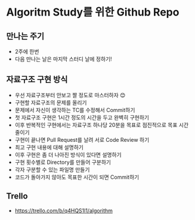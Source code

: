 # Algoritm Study를 위한 Github Repo
## 만나는 주기
- 2주에 한번
- 다음 만나는 날은 마지막 스터디 날에 정하기!
## 자료구조 구현 방식
- 우선 자료구조부터 안보고 짤 정도로 마스터하자 :blush:
- 구현할 자료구조의 문제를 올리기
- 문제에서 자신이 생각하는 TC를 수정해서 Commit하기
- 첫 자료구조 구현은 1시간 정도의 시간을 두고 완벽히 구현하기
- 이후 반복적인 구현에서는 자료구조 하나당 20분을 목표로 점진적으로 목표 시간 줄이기
- 구현이 끝나면 Pull Request를 날려 서로 Code Review 하기
- 최고 구현 내용에 대해 설명하기
- 이후 구현은 좀 더 나아진 방식이 있다면 설명하기
- 구현 횟수별로 Directory를 만들어 구분하기
- 각자 구분할 수 있는 파일명 만들기
- 코드가 돌아가지 않아도 목표한 시간이 되면 Commit하기
## Trello
- https://trello.com/b/q4HQS1l1/algorithm